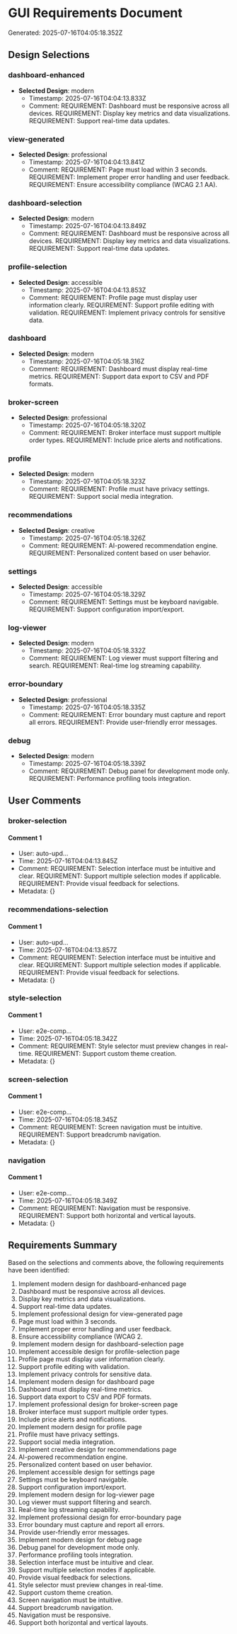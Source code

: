 # GUI Requirements Document
Generated: 2025-07-16T04:05:18.352Z

## Design Selections

### dashboard-enhanced
- **Selected Design**: modern
  - Timestamp: 2025-07-16T04:04:13.833Z
  - Comment: REQUIREMENT: Dashboard must be responsive across all devices. REQUIREMENT: Display key metrics and data visualizations. REQUIREMENT: Support real-time data updates.

### view-generated
- **Selected Design**: professional
  - Timestamp: 2025-07-16T04:04:13.841Z
  - Comment: REQUIREMENT: Page must load within 3 seconds. REQUIREMENT: Implement proper error handling and user feedback. REQUIREMENT: Ensure accessibility compliance (WCAG 2.1 AA).

### dashboard-selection
- **Selected Design**: modern
  - Timestamp: 2025-07-16T04:04:13.849Z
  - Comment: REQUIREMENT: Dashboard must be responsive across all devices. REQUIREMENT: Display key metrics and data visualizations. REQUIREMENT: Support real-time data updates.

### profile-selection
- **Selected Design**: accessible
  - Timestamp: 2025-07-16T04:04:13.853Z
  - Comment: REQUIREMENT: Profile page must display user information clearly. REQUIREMENT: Support profile editing with validation. REQUIREMENT: Implement privacy controls for sensitive data.

### dashboard
- **Selected Design**: modern
  - Timestamp: 2025-07-16T04:05:18.316Z
  - Comment: REQUIREMENT: Dashboard must display real-time metrics. REQUIREMENT: Support data export to CSV and PDF formats.

### broker-screen
- **Selected Design**: professional
  - Timestamp: 2025-07-16T04:05:18.320Z
  - Comment: REQUIREMENT: Broker interface must support multiple order types. REQUIREMENT: Include price alerts and notifications.

### profile
- **Selected Design**: modern
  - Timestamp: 2025-07-16T04:05:18.323Z
  - Comment: REQUIREMENT: Profile must have privacy settings. REQUIREMENT: Support social media integration.

### recommendations
- **Selected Design**: creative
  - Timestamp: 2025-07-16T04:05:18.326Z
  - Comment: REQUIREMENT: AI-powered recommendation engine. REQUIREMENT: Personalized content based on user behavior.

### settings
- **Selected Design**: accessible
  - Timestamp: 2025-07-16T04:05:18.329Z
  - Comment: REQUIREMENT: Settings must be keyboard navigable. REQUIREMENT: Support configuration import/export.

### log-viewer
- **Selected Design**: modern
  - Timestamp: 2025-07-16T04:05:18.332Z
  - Comment: REQUIREMENT: Log viewer must support filtering and search. REQUIREMENT: Real-time log streaming capability.

### error-boundary
- **Selected Design**: professional
  - Timestamp: 2025-07-16T04:05:18.335Z
  - Comment: REQUIREMENT: Error boundary must capture and report all errors. REQUIREMENT: Provide user-friendly error messages.

### debug
- **Selected Design**: modern
  - Timestamp: 2025-07-16T04:05:18.339Z
  - Comment: REQUIREMENT: Debug panel for development mode only. REQUIREMENT: Performance profiling tools integration.

## User Comments

### broker-selection
#### Comment 1
- User: auto-upd...
- Time: 2025-07-16T04:04:13.845Z
- Comment: REQUIREMENT: Selection interface must be intuitive and clear. REQUIREMENT: Support multiple selection modes if applicable. REQUIREMENT: Provide visual feedback for selections.
- Metadata: {}

### recommendations-selection
#### Comment 1
- User: auto-upd...
- Time: 2025-07-16T04:04:13.857Z
- Comment: REQUIREMENT: Selection interface must be intuitive and clear. REQUIREMENT: Support multiple selection modes if applicable. REQUIREMENT: Provide visual feedback for selections.
- Metadata: {}

### style-selection
#### Comment 1
- User: e2e-comp...
- Time: 2025-07-16T04:05:18.342Z
- Comment: REQUIREMENT: Style selector must preview changes in real-time. REQUIREMENT: Support custom theme creation.
- Metadata: {}

### screen-selection
#### Comment 1
- User: e2e-comp...
- Time: 2025-07-16T04:05:18.345Z
- Comment: REQUIREMENT: Screen navigation must be intuitive. REQUIREMENT: Support breadcrumb navigation.
- Metadata: {}

### navigation
#### Comment 1
- User: e2e-comp...
- Time: 2025-07-16T04:05:18.349Z
- Comment: REQUIREMENT: Navigation must be responsive. REQUIREMENT: Support both horizontal and vertical layouts.
- Metadata: {}

## Requirements Summary

Based on the selections and comments above, the following requirements have been identified:

1. Implement modern design for dashboard-enhanced page
2. Dashboard must be responsive across all devices.
3. Display key metrics and data visualizations.
4. Support real-time data updates.
5. Implement professional design for view-generated page
6. Page must load within 3 seconds.
7. Implement proper error handling and user feedback.
8. Ensure accessibility compliance (WCAG 2.
9. Implement modern design for dashboard-selection page
10. Implement accessible design for profile-selection page
11. Profile page must display user information clearly.
12. Support profile editing with validation.
13. Implement privacy controls for sensitive data.
14. Implement modern design for dashboard page
15. Dashboard must display real-time metrics.
16. Support data export to CSV and PDF formats.
17. Implement professional design for broker-screen page
18. Broker interface must support multiple order types.
19. Include price alerts and notifications.
20. Implement modern design for profile page
21. Profile must have privacy settings.
22. Support social media integration.
23. Implement creative design for recommendations page
24. AI-powered recommendation engine.
25. Personalized content based on user behavior.
26. Implement accessible design for settings page
27. Settings must be keyboard navigable.
28. Support configuration import/export.
29. Implement modern design for log-viewer page
30. Log viewer must support filtering and search.
31. Real-time log streaming capability.
32. Implement professional design for error-boundary page
33. Error boundary must capture and report all errors.
34. Provide user-friendly error messages.
35. Implement modern design for debug page
36. Debug panel for development mode only.
37. Performance profiling tools integration.
38. Selection interface must be intuitive and clear.
39. Support multiple selection modes if applicable.
40. Provide visual feedback for selections.
41. Style selector must preview changes in real-time.
42. Support custom theme creation.
43. Screen navigation must be intuitive.
44. Support breadcrumb navigation.
45. Navigation must be responsive.
46. Support both horizontal and vertical layouts.
